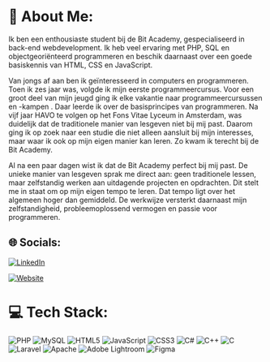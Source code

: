# 💫 About Me:

Ik ben een enthousiaste student bij de Bit Academy, gespecialiseerd in back-end webdevelopment. Ik heb veel ervaring met PHP, SQL en objectgeoriënteerd programmeren en beschik daarnaast over een goede basiskennis van HTML, CSS en JavaScript.

Van jongs af aan ben ik geïnteresseerd in computers en programmeren. Toen ik zes jaar was, volgde ik mijn eerste programmeercursus. Voor een groot deel van mijn jeugd ging ik elke vakantie naar programmeercursussen en -kampen . Daar leerde ik over de basisprincipes van programmeren. Na vijf jaar HAVO te volgen op het Fons Vitae Lyceum in Amsterdam, was duidelijk dat de traditionele manier van lesgeven niet bij mij past. Daarom ging ik op zoek naar een studie die niet alleen aansluit bij mijn interesses, maar waar ik ook op mijn eigen manier kan leren. Zo kwam ik terecht bij de Bit Academy.

Al na een paar dagen wist ik dat de Bit Academy perfect bij mij past. De unieke manier van lesgeven sprak me direct aan: geen traditionele lessen, maar zelfstandig werken aan uitdagende projecten en opdrachten. Dit stelt me in staat om op mijn eigen tempo te leren. Dat tempo ligt over het algemeen hoger dan gemiddeld. De werkwijze versterkt daarnaast mijn zelfstandigheid, probleemoplossend vermogen en passie voor programmeren.

## 🌐 Socials:

[![LinkedIn](https://img.shields.io/badge/LinkedIn-%230077B5.svg?logo=linkedin&logoColor=white)](https://linkedin.com/in/https://www.linkedin.com/in/son-bram/) 

[![Website](https://img.shields.io/badge/Website-%2312100E.svg?logoColor=white)](https://vdburg.site/)


# 💻 Tech Stack:
![PHP](https://img.shields.io/badge/php-%23777BB4.svg?style=for-the-badge&logo=php&logoColor=white) ![MySQL](https://img.shields.io/badge/mysql-4479A1.svg?style=for-the-badge&logo=mysql&logoColor=white) ![HTML5](https://img.shields.io/badge/html5-%23E34F26.svg?style=for-the-badge&logo=html5&logoColor=white) ![JavaScript](https://img.shields.io/badge/javascript-%23323330.svg?style=for-the-badge&logo=javascript&logoColor=%23F7DF1E) ![CSS3](https://img.shields.io/badge/css3-%231572B6.svg?style=for-the-badge&logo=css3&logoColor=white) ![C#](https://img.shields.io/badge/c%23-%23239120.svg?style=for-the-badge&logo=csharp&logoColor=white) ![C++](https://img.shields.io/badge/c++-%2300599C.svg?style=for-the-badge&logo=c%2B%2B&logoColor=white) ![C](https://img.shields.io/badge/c-%2300599C.svg?style=for-the-badge&logo=c&logoColor=white) ![Laravel](https://img.shields.io/badge/laravel-%23FF2D20.svg?style=for-the-badge&logo=laravel&logoColor=white) ![Apache](https://img.shields.io/badge/apache-%23D42029.svg?style=for-the-badge&logo=apache&logoColor=white) ![Adobe Lightroom](https://img.shields.io/badge/Adobe%20Lightroom-31A8FF.svg?style=for-the-badge&logo=Adobe%20Lightroom&logoColor=white) ![Figma](https://img.shields.io/badge/figma-%23F24E1E.svg?style=for-the-badge&logo=figma&logoColor=white)
